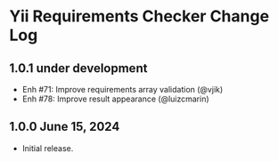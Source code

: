 # Yii Requirements Checker Change Log

## 1.0.1 under development

- Enh #71: Improve requirements array validation (@vjik)
- Enh #78: Improve result appearance (@luizcmarin)

## 1.0.0 June 15, 2024

- Initial release.
